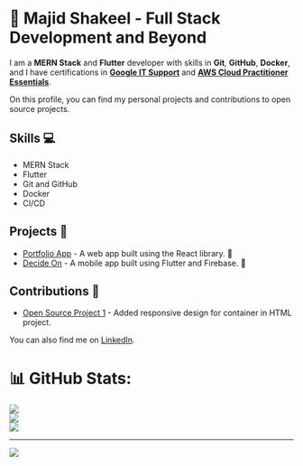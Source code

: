 # 🚀 Majid Shakeel - Full Stack Development and Beyond

I am a **MERN Stack** and **Flutter** developer with skills in **Git**, **GitHub**, **Docker**, and I have certifications in **[Google IT Support](https://www.coursera.org/account/accomplishments/specialization/certificate/3SQNV9GXA82K)** and **[AWS Cloud Practitioner Essentials](https://www.coursera.org/account/accomplishments/certificate/N8CF5MT8WEPY)**.

On this profile, you can find my personal projects and contributions to open source projects.

## Skills 💻
- MERN Stack
- Flutter
- Git and GitHub
- Docker
- CI/CD

## Projects 📂
- [Portfolio App](https://github.com/majidshakeelshawl/portfolio-app) - A web app built using the React library. 🚧
- [Decide On](https://github.com/majidshakeelshawl/decide_on) - A mobile app built using Flutter and Firebase. 🚧

## Contributions 🤝
- [Open Source Project 1](https://github.com/zero-to-mastery/HTML-project/pull/505) - Added responsive design for container in HTML project.

You can also find me on [LinkedIn](https://www.linkedin.com/in/majidshakeelshawl/).

<!---
majidshakeelshawl/majidshakeelshawl is a ✨ special ✨ repository because its `README.md` (this file) appears on your GitHub profile.
You can click the Preview link to take a look at your changes.
--->

# 📊 GitHub Stats:
![](https://github-readme-stats.vercel.app/api?username=majidshakeelshawl&theme=react&hide_border=true&include_all_commits=true&count_private=true)<br/>
![](https://github-readme-streak-stats.herokuapp.com/?user=majidshakeelshawl&theme=react&hide_border=true)<br/>
![](https://github-readme-stats.vercel.app/api/top-langs/?username=majidshakeelshawl&theme=react&hide_border=true&include_all_commits=true&count_private=true&layout=compact)

---
[![](https://visitcount.itsvg.in/api?id=majidshakeelshawl&icon=0&color=0)](https://visitcount.itsvg.in)

<!-- Proudly created with GPRM ( https://gprm.itsvg.in ) -->
